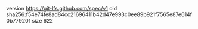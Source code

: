 version https://git-lfs.github.com/spec/v1
oid sha256:f54e74fe8ad84cc21696411b42d47e993c0ee89b921f7565e87e614f0b779201
size 622
